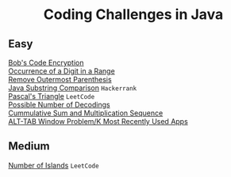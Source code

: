 <h1 align="center">Coding Challenges in Java</h1>

## Easy
<a href="https://github.com/PranavBawgikar/java-coding-challenges/blob/main/BobEncryption.java">Bob's Code Encryption</a><br>
<a href="https://github.com/PranavBawgikar/java-coding-challenges/blob/main/DigitOcurrence.java">Occurrence of a Digit in a Range</a><br>
<a href="https://github.com/PranavBawgikar/java-coding-challenges/blob/main/OuterParenthesis.java">Remove Outermost Parenthesis</a><br>
<a href="https://github.com/PranavBawgikar/java-coding-challenges/blob/main/SubstringComp.java">Java Substring Comparison</a> `Hackerrank`<br>
<a href="https://github.com/PranavBawgikar/java-coding-challenges/blob/main/PascalTri.java">Pascal's Triangle</a> `LeetCode`<br>
<a href="https://github.com/PranavBawgikar/java-coding-challenges/blob/main/PossibleDecodings.java">Possible Number of Decodings</a><br>
<a href="https://github.com/PranavBawgikar/java-coding-challenges/blob/main/Sequence.java">Cummulative Sum and Multiplication Sequence</a><br>
<a href="https://github.com/PranavBawgikar/java-coding-challenges/blob/main/AltTabProb.java">ALT-TAB Window Problem/K Most Recently Used Apps</a><br>

## Medium
<a href="https://github.com/PranavBawgikar/java-coding-challenges/blob/main/NumOfIslands.java">Number of Islands</a> `LeetCode`<br>
